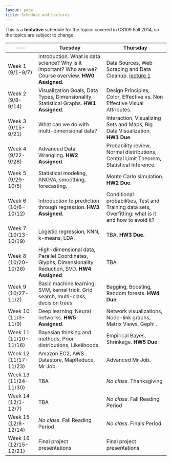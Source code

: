 ```yaml
---
layout: page
title: Schedule and Lectures
---
```


This is a **tentative** schedule for the topics covered in CS109 Fall 2014, so the topics are subject to change. 

--- | Tuesday | Thursday
--- | --- | --- 
Week 1 (9/1-9/7) | Introduction. What is data science? Why is it important? Who are we? Course overview. **HW0 Assigned**.  | Data Sources, Web Scraping and Data Cleanup. [lecture 1](lectures/02-distributions.html) 
Week 2 (9/8-9/14) | Visualization Goals, Data Types, Dimensionality, Statistical Graphs. **HW1 Assigned**. | Design Principles, Color, Effective vs. Non Effective Visual Attributes. 
Week 3 (9/15-9/21) | What can we do with multi-dimensional data? | Interaction, Visualizing Sets and Maps, Big Data Visualization. **HW1 Due**.
Week 4 (9/22-9/28) | Advanced Data Wrangling. **HW2 Assigned**. | Probability review, Normal distributions, Central Limit Theorem, Statistical Inference. 
Week 5 (9/29-10/5) | Statistical modeling, ANOVA, smoothing, forecasting. | Monte Carlo simulation. **HW2 Due**.
Week 6 (10/6-10/12) | Introduction to prediction through regression. **HW3 Assigned**. | Conditional probabilities, Test and Training data sets, Overfitting: what is it and how to avoid it? 
Week 7 (10/13-10/19) | Logistic regression, KNN, k-means, LDA. | TBA. **HW3 Due**. 
Week 8 (10/20-10/26) | High-dimensional data, Parallel Coordinates, Glyphs, Dimensionality Reduction, SVD. **HW4 Assigned**. | TBA 
Week 9 (10/27-11/2) | Basic machine learning: SVM, kernel trick. Grid search, multi-class, decision trees | Bagging, Boosting, Random forests. **HW4 Due**.
Week 10 (11/3-11/9) | Deep learning: Neural networks. **HW5 Assigned**. | Network visualizations, Node-link graphs, Matrix Views, Gephi .
Week 11 (11/10-11/16) | Bayesian thinking and methods, Prior distributions, Likelihoods. | Empirical Bayes, Shrinkage. **HW5 Due**.
Week 12 (11/17-11/23) | Amazon EC2, AWS Datastore, MapReduce, Mr Job. | Advanced Mr Job.
 Week 13 (11/24-11/30) | TBA | *No class*. Thanksgiving 
Week 14 (12/1-12/7) | TBA | *No class*. Fall Reading Period
Week 15 (12/8-12/14) | *No class*. Fall Reading Period | *No class*. Finals Period 
Week 16 (12/15-12/21) | Final project presentations | Final project presentations 

